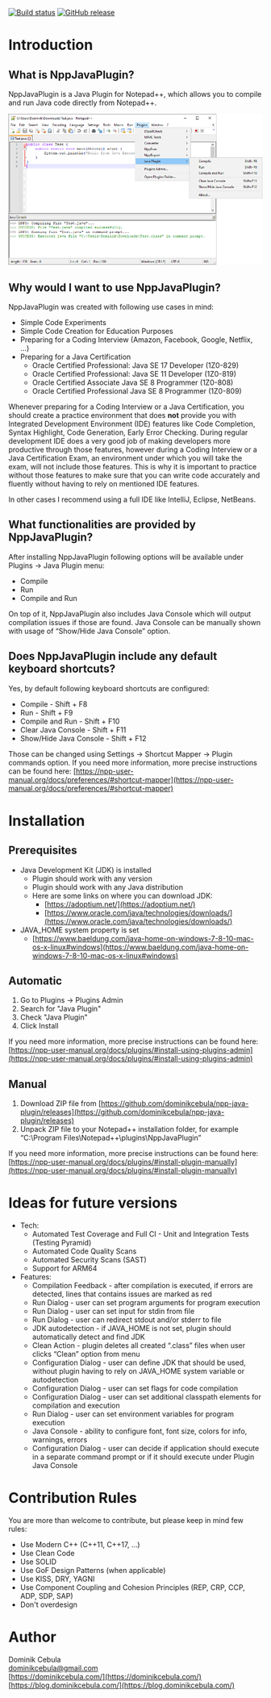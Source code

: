 [![Build status](https://ci.appveyor.com/api/projects/status/2n6fgm5hbwv3ntsn?svg=true)](https://ci.appveyor.com/project/DominikCebula/npp-java-plugin)
[![GitHub release](https://img.shields.io/github/release/dominikcebula/npp-java-plugin.svg)](https://github.com/dominikcebula/npp-java-plugin/releases)

# Introduction

## What is NppJavaPlugin?

NppJavaPlugin is a Java Plugin for Notepad++, which allows you to compile and run Java code directly from Notepad++.

![npp-java-plugin-screenshot](npp-java-plugin-screenshot.png)

## Why would I want to use NppJavaPlugin?

NppJavaPlugin was created with following use cases in mind:
* Simple Code Experiments
* Simple Code Creation for Education Purposes
* Preparing for a Coding Interview (Amazon, Facebook, Google, Netflix, …)
* Preparing for a Java Certification
   * Oracle Certified Professional: Java SE 17 Developer (1Z0-829)
   * Oracle Certified Professional: Java SE 11 Developer (1Z0-819)
   * Oracle Certified Associate Java SE 8 Programmer (1Z0-808)
   * Oracle Certified Professional Java SE 8 Programmer (1Z0-809)

Whenever preparing for a Coding Interview or a Java Certification, you should create a practice environment that does **not** provide you with Integrated Development Environment (IDE) features like Code Completion, Syntax Highlight, Code Generation, Early Error Checking. During regular development IDE does a very good job of making developers more productive through those features, however during a Coding Interview or a Java Certification Exam, an environment under which you will take the exam, will not include those features. This is why it is important to practice without those features to make sure that you can write code accurately and fluently without having to rely on mentioned IDE features.

In other cases I recommend using a full IDE like IntelliJ, Eclipse, NetBeans.

## What functionalities are provided by NppJavaPlugin?

After installing NppJavaPlugin following options will be available under Plugins -> Java Plugin menu:
* Compile
* Run
* Compile and Run

On top of it, NppJavaPlugin also includes Java Console which will output compilation issues if those are found. Java Console can be manually shown with usage of “Show/Hide Java Console” option.

## Does NppJavaPlugin include any default keyboard shortcuts?

Yes, by default following keyboard shortcuts are configured:
* Compile - Shift + F8
* Run - Shift + F9
* Compile and Run - Shift + F10
* Clear Java Console - Shift + F11
* Show/Hide Java Console - Shift + F12

Those can be changed using Settings -> Shortcut Mapper -> Plugin commands option. If you need more information, more precise instructions can be found here: [https://npp-user-manual.org/docs/preferences/#shortcut-mapper](https://npp-user-manual.org/docs/preferences/#shortcut-mapper)

# Installation

## Prerequisites

* Java Development Kit (JDK) is installed
   * Plugin should work with any version
   * Plugin should work with any Java distribution
   * Here are some links on where you can download JDK:
      * [https://adoptium.net/](https://adoptium.net/)
      * [https://www.oracle.com/java/technologies/downloads/](https://www.oracle.com/java/technologies/downloads/)
* JAVA_HOME system property is set
   * [https://www.baeldung.com/java-home-on-windows-7-8-10-mac-os-x-linux#windows](https://www.baeldung.com/java-home-on-windows-7-8-10-mac-os-x-linux#windows)

## Automatic

1. Go to Plugins -> Plugins Admin
2. Search for "Java Plugin"
3. Check "Java Plugin"
4. Click Install

If you need more information, more precise instructions can be found here: [https://npp-user-manual.org/docs/plugins/#install-using-plugins-admin](https://npp-user-manual.org/docs/plugins/#install-using-plugins-admin)

## Manual

1. Download ZIP file from [https://github.com/dominikcebula/npp-java-plugin/releases](https://github.com/dominikcebula/npp-java-plugin/releases)
2. Unpack ZIP file to your Notepad++ installation folder, for example “C:\Program Files\Notepad++\plugins\NppJavaPlugin”

If you need more information, more precise instructions can be found here: [https://npp-user-manual.org/docs/plugins/#install-plugin-manually](https://npp-user-manual.org/docs/plugins/#install-plugin-manually)

# Ideas for future versions

* Tech:
   * Automated Test Coverage and Full CI - Unit and Integration Tests (Testing Pyramid)
   * Automated Code Quality Scans
   * Automated Security Scans (SAST)
   * Support for ARM64
* Features:
   * Compilation Feedback - after compilation is executed, if errors are detected, lines that contains issues are marked as red
   * Run Dialog - user can set program arguments for program execution
   * Run Dialog - user can set input for stdin from file
   * Run Dialog - user can redirect stdout and/or stderr to file
   * JDK autodetection - if JAVA_HOME is not set, plugin should automatically detect and find JDK
   * Clean Action - plugin deletes all created “.class” files when user clicks “Clean” option from menu
   * Configuration Dialog - user can define JDK that should be used, without plugin having to rely on JAVA_HOME system variable or autodetection
   * Configuration Dialog - user can set flags for code compilation
   * Configuration Dialog - user can set additional classpath elements for compilation and execution
   * Run Dialog - user can set environment variables for program execution
   * Java Console - ability to configure font, font size, colors for info, warnings, errors
   * Configuration Dialog - user can decide if application should execute in a separate command prompt or if it should execute under Plugin Java Console

# Contribution Rules

You are more than welcome to contribute, but please keep in mind few rules:
* Use Modern C++ (C++11, C++17, …)
* Use Clean Code
* Use SOLID
* Use GoF Design Patterns (when applicable)
* Use KISS, DRY, YAGNI
* Use Component Coupling and Cohesion Principles (REP, CRP, CCP, ADP, SDP, SAP)
* Don't overdesign

# Author

Dominik Cebula <br/>
[dominikcebula@gmail.com](mailto:dominikcebula@gmail.com) <br/>
[https://dominikcebula.com/](https://dominikcebula.com/) <br/>
[https://blog.dominikcebula.com/](https://blog.dominikcebula.com/) <br/>
